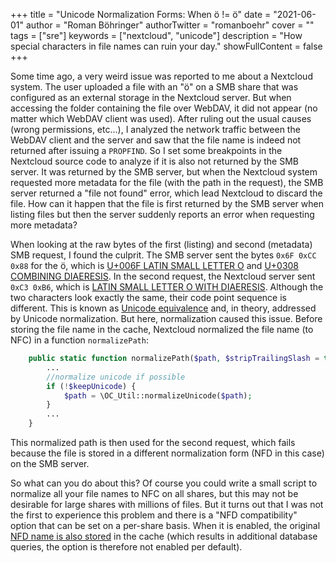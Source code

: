 +++
title = "Unicode Normalization Forms: When ö != ö"
date = "2021-06-01"
author = "Roman Böhringer"
authorTwitter = "romanboehr"
cover = ""
tags = ["sre"]
keywords = ["nextcloud", "unicode"]
description = "How special characters in file names can ruin your day."
showFullContent = false
+++

Some time ago, a very weird issue was reported to me about a Nextcloud system. The user uploaded a file with an "ö" on a SMB share that was configured as an external storage in the Nextcloud server. But when accessing the folder containing the file over WebDAV, it did not appear (no matter which WebDAV client was used). After ruling out the usual causes (wrong permissions, etc...), I analyzed the network traffic between the WebDAV client and the server and saw that the file name is indeed not returned after issuing a `PROPFIND`. So I set some breakpoints in the Nextcloud source code to analyze if it is also not returned by the SMB server.
It was returned by the SMB server, but when the Nextcloud system requested more metadata for the file (with the path in the request), the SMB server returned a "file not found" error, which lead Nextcloud to discard the file.
How can it happen that the file is first returned by the SMB server when listing files but then the server suddenly reports an error when requesting more metadata?

When looking at the raw bytes of the first (listing) and second (metadata) SMB request, I found the culprit. The SMB server sent the bytes `0x6F 0xCC 0x88` for the ö, which is [U+006F LATIN SMALL LETTER O](https://www.fileformat.info/info/unicode/char/006f/index.htm) and [U+0308 COMBINING DIAERESIS](https://www.fileformat.info/info/unicode/char/0308/index.htm). In the second request, the Nextcloud server sent `0xC3 0xB6`, which is [LATIN SMALL LETTER O WITH DIAERESIS](https://www.fileformat.info/info/unicode/char/00f6/index.htm). Although the two characters look exactly the same, their code point sequence is different.
This is known as [Unicode equivalence](https://en.wikipedia.org/wiki/Unicode_equivalence) and, in theory, addressed by Unicode normalization. But here, normalization caused this issue. Before storing the file name in the cache, Nextcloud normalized the file name (to NFC) in a function `normalizePath`:

```php
	public static function normalizePath($path, $stripTrailingSlash = true, $isAbsolutePath = false, $keepUnicode = false) {
        ...
		//normalize unicode if possible
		if (!$keepUnicode) {
			$path = \OC_Util::normalizeUnicode($path);
		}
        ...
    }
```
This normalized path is then used for the second request, which fails because the file is stored in a different normalization form (NFD in this case) on the SMB server.

So what can you do about this? Of course you could write a small script to normalize all your file names to NFC on all shares, but this may not be desirable for large shares with millions of files. But it turns out that I was not the first to experience this problem and there is a "NFD compatibility" option that can be set on a per-share basis. When it is enabled, the original [NFD name is also stored](https://github.com/owncloud/core/issues/21365#issuecomment-173637039) in the cache (which results in additional database queries, the option is therefore not enabled per default).